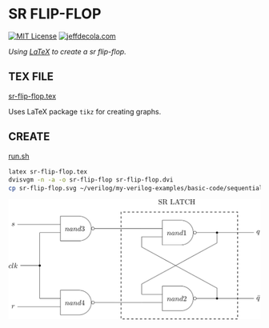 # SR FLIP-FLOP

[![MIT License](http://img.shields.io/:license-mit-blue.svg)](http://jeffdecola.mit-license.org)
[![jeffdecola.com](https://img.shields.io/badge/website-jeffdecola.com-blue)](https://jeffdecola.com)

_Using
[LaTeX](https://github.com/JeffDeCola/my-cheat-sheets/tree/master/software/development/languages/latex-cheat-sheet/)
to create a sr flip-flop._

## TEX FILE

[sr-flip-flop.tex](https://github.com/JeffDeCola/my-latex-renders/blob/master/mathematics/applied/electrical-engineering/sequential-logic/sr-flip-flop/sr-flip-flop.tex)

Uses LaTeX package `tikz` for creating graphs.

## CREATE

[run.sh](https://github.com/JeffDeCola/my-latex-renders/blob/master/mathematics/applied/electrical-engineering/sequential-logic/sr-flip-flop/run.sh)

```bash
latex sr-flip-flop.tex
dvisvgm -n -a -o sr-flip-flop sr-flip-flop.dvi
cp sr-flip-flop.svg ~/verilog/my-verilog-examples/basic-code/sequential-logic/sr_flip_flop/svgs/.
```

<p align="center">
    <img src="sr-flip-flop.svg"
    align="middle"
</p>
